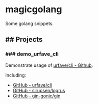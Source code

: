 # magicgolang

Some golang snippets.

## ## Projects

### ### demo_urfave_cli

Demonstrate usage of [urfave/cli - Github](https://github.com/urfave/cli).

Including:

- [GitHub - urfave/cli](https://github.com/urfave/cli)
- [GitHub - sirupsen/logrus](https://github.com/sirupsen/logrus)
- [GitHub - gin-gonic/gin](https://github.com/gin-gonic/gin)
